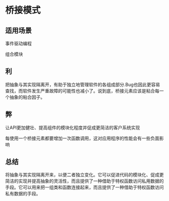 # 桥接模式

## 适用场景

事件驱动编程

组合模块

## 利

把抽象与其实现隔离开，有助于独立地管理软件的各组成部分.Bug也因此更容易查找，而软件发生严重故障的可能性也减小了。说到底，桥接元素应该是粘合每一个抽象的粘合因子。

## 弊

让API更加健壮、提高组件的模块化程度并促成更简洁的客户系统实现

每使用一个桥接元素都要增加一次函数调用，这对应用程序的性能会有一些负面影响

## 总结

将抽象与其实现隔离开来，以便二者独立变化。它可以促进代码的模块化、促成更简洁的实现并提高抽象的灵活性，而且提供了一种借助于特权函数访问私用数据的手段。它可以用来把一组类和函数连接起来，而且提供了一种借助于特权函数访问私有数据的手段。
